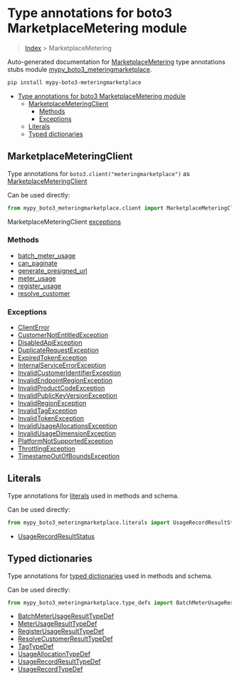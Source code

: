 # Type annotations for boto3 MarketplaceMetering module

> [Index](../README.md) > MarketplaceMetering

Auto-generated documentation for [MarketplaceMetering](https://boto3.amazonaws.com/v1/documentation/api/latest/reference/services/meteringmarketplace.html#MarketplaceMetering)
type annotations stubs module [mypy_boto3_meteringmarketplace](https://pypi.org/project/mypy-boto3-meteringmarketplace/).

```bash
pip install mypy-boto3-meteringmarketplace
```

- [Type annotations for boto3 MarketplaceMetering module](#type-annotations-for-boto3-marketplacemetering-module)
  - [MarketplaceMeteringClient](#marketplacemeteringclient)
    - [Methods](#methods)
    - [Exceptions](#exceptions)
  - [Literals](#literals)
  - [Typed dictionaries](#typed-dictionaries)

## MarketplaceMeteringClient

Type annotations for  `boto3.client("meteringmarketplace")` as [MarketplaceMeteringClient](./client.md)

Can be used directly:

```python
from mypy_boto3_meteringmarketplace.client import MarketplaceMeteringClient
```


MarketplaceMeteringClient [exceptions](./client.md#exceptions)



### Methods
- [batch_meter_usage](./client.md#batch-meter-usage)
- [can_paginate](./client.md#can-paginate)
- [generate_presigned_url](./client.md#generate-presigned-url)
- [meter_usage](./client.md#meter-usage)
- [register_usage](./client.md#register-usage)
- [resolve_customer](./client.md#resolve-customer)




### Exceptions
- [ClientError](./client.md#clienterror)
- [CustomerNotEntitledException](./client.md#customernotentitledexception)
- [DisabledApiException](./client.md#disabledapiexception)
- [DuplicateRequestException](./client.md#duplicaterequestexception)
- [ExpiredTokenException](./client.md#expiredtokenexception)
- [InternalServiceErrorException](./client.md#internalserviceerrorexception)
- [InvalidCustomerIdentifierException](./client.md#invalidcustomeridentifierexception)
- [InvalidEndpointRegionException](./client.md#invalidendpointregionexception)
- [InvalidProductCodeException](./client.md#invalidproductcodeexception)
- [InvalidPublicKeyVersionException](./client.md#invalidpublickeyversionexception)
- [InvalidRegionException](./client.md#invalidregionexception)
- [InvalidTagException](./client.md#invalidtagexception)
- [InvalidTokenException](./client.md#invalidtokenexception)
- [InvalidUsageAllocationsException](./client.md#invalidusageallocationsexception)
- [InvalidUsageDimensionException](./client.md#invalidusagedimensionexception)
- [PlatformNotSupportedException](./client.md#platformnotsupportedexception)
- [ThrottlingException](./client.md#throttlingexception)
- [TimestampOutOfBoundsException](./client.md#timestampoutofboundsexception)










## Literals

Type annotations for [literals](./literals.md) used in methods and schema.

Can be used directly:

```python
from mypy_boto3_meteringmarketplace.literals import UsageRecordResultStatus, ...
```

- [UsageRecordResultStatus](./literals.md#usagerecordresultstatus)




## Typed dictionaries


Type annotations for [typed dictionaries](./type_defs.md) used in methods and schema.

Can be used directly:

```python
from mypy_boto3_meteringmarketplace.type_defs import BatchMeterUsageResultTypeDef, ...
```

- [BatchMeterUsageResultTypeDef](./type_defs.md#batchmeterusageresulttypedef)
- [MeterUsageResultTypeDef](./type_defs.md#meterusageresulttypedef)
- [RegisterUsageResultTypeDef](./type_defs.md#registerusageresulttypedef)
- [ResolveCustomerResultTypeDef](./type_defs.md#resolvecustomerresulttypedef)
- [TagTypeDef](./type_defs.md#tagtypedef)
- [UsageAllocationTypeDef](./type_defs.md#usageallocationtypedef)
- [UsageRecordResultTypeDef](./type_defs.md#usagerecordresulttypedef)
- [UsageRecordTypeDef](./type_defs.md#usagerecordtypedef)

